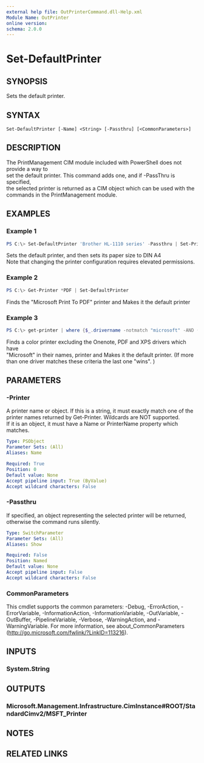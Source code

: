 ```yaml
---
external help file: OutPrinterCommand.dll-Help.xml
Module Name: OutPrinter
online version:
schema: 2.0.0
---
```


# Set-DefaultPrinter

## SYNOPSIS
Sets the default printer.

## SYNTAX

```
Set-DefaultPrinter [-Name] <String> [-Passthru] [<CommonParameters>]
```

## DESCRIPTION
The PrintManagement CIM module included with PowerShell does not provide a way to     
set the default printer. This command adds one, and if -PassThru is specified,    
the selected printer is returned as a CIM object which can be used with the     
commands in the PrintManagement module. 

## EXAMPLES

### Example 1
```powershell
PS C:\> Set-DefaultPrinter 'Brother HL-1110 series' -Passthru | Set-PrintConfiguration -PaperSize A4 
```
Sets the default printer, and then sets its paper size to DIN A4  
Note that changing the printer configuration requires elevated permissions.

### Example 2
```powershell
PS C:\> Get-Printer *PDF | Set-DefaultPrinter
```
Finds the "Microsoft Print To PDF" printer and Makes it the default printer   

### Example 3
```powershell
PS C:\> get-printer | where {$_.drivername -notmatch "microsoft" -AND (Get-PrintConfiguration $_).color}  | Set-DefaultPrinter 
```
Finds a color printer excluding the Onenote, PDF and XPS drivers which have     
"Microsoft" in their names, printer and Makes it the default printer. 
(If more than one driver matches these criteria the last one "wins". )   

## PARAMETERS

### -Printer
A printer name or object. If this is a string, it must exactly match one of the      
printer names returned by Get-Printer. Wildcards are NOT supported.     
If it is an object, it must have a Name or PrinterName property which matches.

```yaml
Type: PSObject
Parameter Sets: (All)
Aliases: Name

Required: True
Position: 0
Default value: None
Accept pipeline input: True (ByValue)
Accept wildcard characters: False
```

### -Passthru
If specified, an object representing the selected printer will be returned,    
otherwise the command runs silently.

```yaml
Type: SwitchParameter
Parameter Sets: (All)
Aliases: Show

Required: False
Position: Named
Default value: None
Accept pipeline input: False
Accept wildcard characters: False
```

### CommonParameters
This cmdlet supports the common parameters: -Debug, -ErrorAction, -ErrorVariable, -InformationAction, -InformationVariable, -OutVariable, -OutBuffer, -PipelineVariable, -Verbose, -WarningAction, and -WarningVariable.
For more information, see about_CommonParameters (http://go.microsoft.com/fwlink/?LinkID=113216).

## INPUTS

### System.String

## OUTPUTS

### Microsoft.Management.Infrastructure.CimInstance#ROOT/StandardCimv2/MSFT_Printer

## NOTES

## RELATED LINKS
